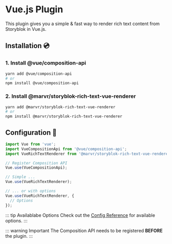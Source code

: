 # Vue.js Plugin

This plugin gives you a simple & fast way to render rich text content from Storyblok in Vue.js.

## Installation :cd:

### 1. Install @vue/composition-api

``` bash
yarn add @vue/composition-api
# or
npm install @vue/composition-api
```

### 2. Install @marvr/storyblok-rich-text-vue-renderer

``` bash
yarn add @marvr/storyblok-rich-text-vue-renderer
# or
npm install @marvr/storyblok-rich-text-vue-renderer
```

## Configuration :wrench:

```js
import Vue from 'vue';
import VueCompositionApi from '@vue/composition-api';
import VueRichTextRenderer from '@marvr/storyblok-rich-text-vue-renderer';

// Register Composition API
Vue.use(VueCompositionApi);

// Simple ...
Vue.use(VueRichTextRenderer);

// ... or with options
Vue.use(VueRichTextRenderer, {
  // Options
});
```

::: tip Availablabe Options
Check out the [Config Reference](/vue-plugin/config/) for available options.
:::

::: warning Important
The Composition API needs to be registered **BEFORE** the plugin.
:::
